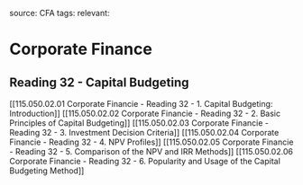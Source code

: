 source: CFA
tags: 
relevant: 

# Corporate Finance

## Reading 32 - Capital Budgeting

[[115.050.02.01 Corporate Financie - Reading 32 - 1. Capital Budgeting: Introduction]]
[[115.050.02.02 Corporate Financie - Reading 32 - 2. Basic Principles of Capital Budgeting]]
[[115.050.02.03 Corporate Financie - Reading 32 - 3. Investment Decision Criteria]]
[[115.050.02.04 Corporate Financie - Reading 32 - 4. NPV Profiles]]
[[115.050.02.05 Corporate Financie - Reading 32 - 5. Comparison of the NPV and IRR Methods]]
[[115.050.02.06 Corporate Financie - Reading 32 - 6. Popularity and Usage of the Capital Budgeting Method]]

